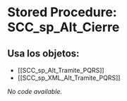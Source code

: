 # Stored Procedure: SCC_sp_Alt_Cierre

## Usa los objetos:
- [[SCC_sp_Alt_Tramite_PQRS]]
- [[SCC_sp_XML_Alt_Tramite_PQRS]]

*No code available.*
